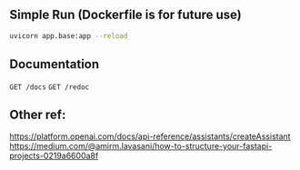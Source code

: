 ## Simple Run (Dockerfile is for future use)

```bash
uvicorn app.base:app --reload
```

## Documentation

`GET /docs`
`GET /redoc`

## Other ref:

https://platform.openai.com/docs/api-reference/assistants/createAssistant
https://medium.com/@amirm.lavasani/how-to-structure-your-fastapi-projects-0219a6600a8f
